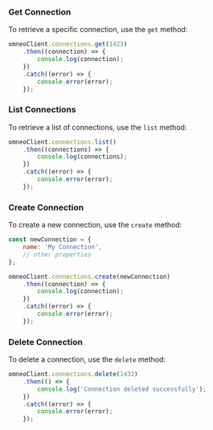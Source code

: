 
### Get Connection

To retrieve a specific connection, use the `get` method:

```javascript
omneoClient.connections.get(1423)
    .then((connection) => {
        console.log(connection);
    })
    .catch((error) => {
        console.error(error);
    });
```

### List Connections

To retrieve a list of connections, use the `list` method:

```javascript
omneoClient.connections.list()
    .then((connections) => {
        console.log(connections);
    })
    .catch((error) => {
        console.error(error);
    });
```

### Create Connection

To create a new connection, use the `create` method:

```javascript
const newConnection = {
    name: 'My Connection',
    // other properties
};

omneoClient.connections.create(newConnection)
    .then((connection) => {
        console.log(connection);
    })
    .catch((error) => {
        console.error(error);
    });
```

### Delete Connection

To delete a connection, use the `delete` method:

```javascript
omneoClient.connections.delete(1432)
    .then(() => {
        console.log('Connection deleted successfully');
    })
    .catch((error) => {
        console.error(error);
    });
```